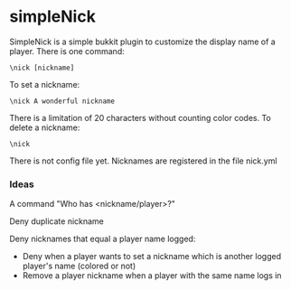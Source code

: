simpleNick
==========

SimpleNick is a simple bukkit plugin to customize the display name of a player.
There is one command:

`\nick [nickname]`

To set a nickname:

`\nick A wonderful nickname`

There is a limitation of 20 characters without counting color codes.
To delete a nickname:

`\nick`

There is not config file yet. Nicknames are registered in the file nick.yml

### Ideas

A command "Who has <nickname/player>?"

Deny duplicate nickname

Deny nicknames that equal a player name logged:
*  Deny when a player wants to set a nickname which is another logged player's name (colored or not)
*  Remove a player nickname when a player with the same name logs in
